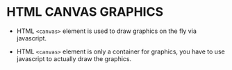 # HTML CANVAS GRAPHICS

- HTML `<canvas>` element is used to draw graphics on the fly via javascript.

- HTML `<canvas>` element is only a container for graphics, you have to use javascript to actually draw the graphics.